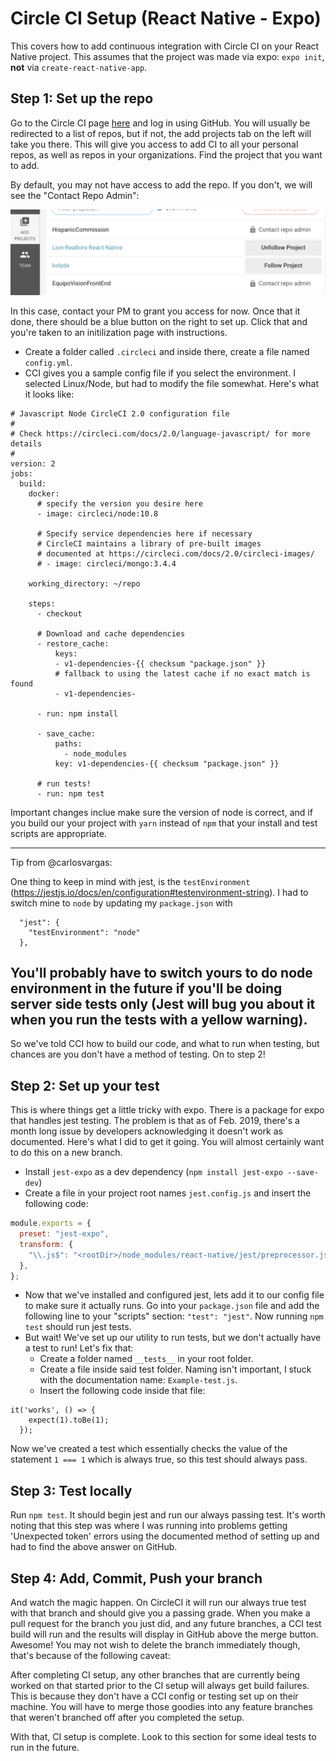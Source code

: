 # Circle CI Setup (React Native - Expo)

This covers how to add continuous integration with Circle CI on your React Native project. This assumes that the project was made via expo: `expo init`, **not** via `create-react-native-app`.

## Step 1: Set up the repo

Go to the Circle CI page [here](https://circleci.com/) and log in using GitHub. You will usually be redirected to a list of repos, but if not, the add projects tab on the left will take you there. This will give you access to add CI to all your personal repos, as well as repos in your organizations. Find the project that you want to add.

By default, you may not have access to add the repo. If you don't, we will see the "Contact Repo Admin":

![contact-admin](./screens/locked-repo.png)

In this case, contact your PM to grant you access for now. Once that it done, there should be a blue button on the right to set up. Click that and you're taken to an initilization page with instructions.

- Create a folder called `.circleci` and inside there, create a file named `config.yml`.
- CCI gives you a sample config file if you select the environment. I selected Linux/Node, but had to modify the file somewhat. Here's what it looks like:

```
# Javascript Node CircleCI 2.0 configuration file
#
# Check https://circleci.com/docs/2.0/language-javascript/ for more details
#
version: 2
jobs:
  build:
    docker:
      # specify the version you desire here
      - image: circleci/node:10.8

      # Specify service dependencies here if necessary
      # CircleCI maintains a library of pre-built images
      # documented at https://circleci.com/docs/2.0/circleci-images/
      # - image: circleci/mongo:3.4.4

    working_directory: ~/repo

    steps:
      - checkout

      # Download and cache dependencies
      - restore_cache:
          keys:
          - v1-dependencies-{{ checksum "package.json" }}
          # fallback to using the latest cache if no exact match is found
          - v1-dependencies-

      - run: npm install

      - save_cache:
          paths:
            - node_modules
          key: v1-dependencies-{{ checksum "package.json" }}

      # run tests!
      - run: npm test
```

Important changes inclue make sure the version of node is correct, and if you build our your project with `yarn` instead of `npm` that your install and test scripts are appropriate.

---

Tip from @carlosvargas:

One thing to keep in mind with jest, is the `testEnvironment` (https://jestjs.io/docs/en/configuration#testenvironment-string). I had to switch mine to `node` by updating my `package.json` with

```
  "jest": {
    "testEnvironment": "node"
  },
```

## You'll probably have to switch yours to do node environment in the future if you'll be doing server side tests only (Jest will bug you about it when you run the tests with a yellow warning).

So we've told CCI how to build our code, and what to run when testing, but chances are you don't have a method of testing. On to step 2!

## Step 2: Set up your test

This is where things get a little tricky with expo. There is a package for expo that handles jest testing. The problem is that as of Feb. 2019, there's a month long issue by developers acknowledging it doesn't work as documented. Here's what I did to get it going. You will almost certainly want to do this on a new branch.

- Install `jest-expo` as a dev dependency (`npm install jest-expo --save-dev`)
- Create a file in your project root names `jest.config.js` and insert the following code:

```javascript
module.exports = {
  preset: "jest-expo",
  transform: {
    "\\.js$": "<rootDir>/node_modules/react-native/jest/preprocessor.js",
  },
};
```

- Now that we've installed and configured jest, lets add it to our config file to make sure it actually runs. Go into your `package.json` file and add the following line to your "scripts" section: `"test": "jest"`. Now running `npm test` should run jest tests.
- But wait! We've set up our utility to run tests, but we don't actually have a test to run! Let's fix that:
  - Create a folder named `__tests__` in your root folder.
  - Create a file inside said test folder. Naming isn't important, I stuck with the documentation name: `Example-test.js`.
  - Insert the following code inside that file:

```
it('works', () => {
    expect(1).toBe(1);
  });
```

Now we've created a test which essentially checks the value of the statement `1 === 1` which is always true, so this test should always pass.

## Step 3: Test locally

Run `npm test`. It should begin jest and run our always passing test. It's worth noting that this step was where I was running into problems getting 'Unexpected token' errors using the documented method of setting up and had to find the above answer on GitHub.

## Step 4: Add, Commit, Push your branch

And watch the magic happen. On CircleCI it will run our always true test with that branch and should give you a passing grade. When you make a pull request for the branch you just did, and any future branches, a CCI test build will run and the results will display in GitHub above the merge button. Awesome! You may not wish to delete the branch immediately though, that's because of the following caveat:

After completing CI setup, any other branches that are currently being worked on that started prior to the CI setup will always get build failures. This is because they don't have a CCI config or testing set up on their machine. You will have to merge those goodies into any feature branches that weren't branched off after you completed the setup.

With that, CI setup is complete. Look to this section for some ideal tests to run in the future.
